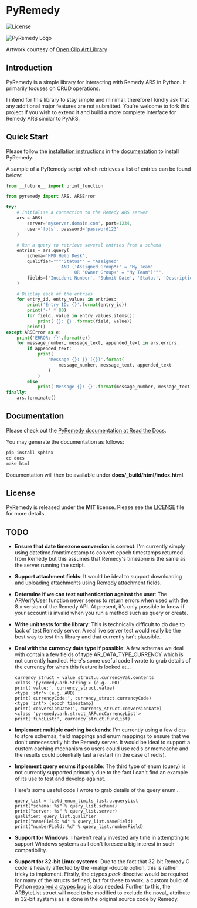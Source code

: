 # PyRemedy

[![License](https://img.shields.io/badge/license-MIT-blue.svg)](https://github.com/fgimian/pyremedy/blob/master/LICENSE)

![PyRemedy Logo](https://raw.githubusercontent.com/fgimian/pyremedy/master/images/pyremedy-logo.png)

Artwork courtesy of
[Open Clip Art Library](http://openclipart.org/detail/192888/tux-nurse-1-by-merlin2525-192888)

## Introduction

PyRemedy is a simple library for interacting with Remedy ARS in Python.  It
primarily focuses on CRUD operations.

I intend for this library to stay simple and minimal, therefore I kindly ask
that any additional major features are not submitted.  You're welcome to fork
this project if you wish to extend it and build a more complete interface for
Remedy ARS similar to PyARS.

## Quick Start

Please follow the
[installation instructions](http://pyremedy.readthedocs.io/en/latest/#installation)
in the [documentation](http://pyremedy.readthedocs.io/) to install PyRemedy.

A sample of a PyRemedy script which retrieves a list of entries can be found
below:

```python
from __future__ import print_function

from pyremedy import ARS, ARSError

try:
    # Initialise a connection to the Remedy ARS server
    ars = ARS(
        server='myserver.domain.com', port=1234,
        user='fots', password='password123'
    )

    # Run a query to retrieve several entries from a schema
    entries = ars.query(
        schema='HPD:Help Desk',
        qualifier="""'Status*' = "Assigned"
                     AND ('Assigned Group*+' = "My Team"
                          OR 'Owner Group+' = "My Team")""",
        fields=['Incident Number', 'Submit Date', 'Status', 'Description']
    )

    # Display each of the entries
    for entry_id, entry_values in entries:
        print('Entry ID: {}'.format(entry_id))
        print('-' * 80)
        for field, value in entry_values.items():
            print('{}: {}'.format(field, value))
        print()
except ARSError as e:
    print('ERROR: {}'.format(e))
    for message_number, message_text, appended_text in ars.errors:
        if appended_text:
            print(
                'Message {}: {} ({})'.format(
                    message_number, message_text, appended_text
                )
            )
        else:
            print('Message {}: {}'.format(message_number, message_text))
finally:
    ars.terminate()
```

## Documentation

Please check out the
[PyRemedy documentation at Read the Docs](http://pyremedy.readthedocs.org/).

You may generate the documentation as follows:

```python
pip install sphinx
cd docs
make html
```

Documentation will then be available under **docs/_build/html/index.html**.

## License

PyRemedy is released under the **MIT** license. Please see the
[LICENSE](https://github.com/fgimian/pyremedy/blob/master/LICENSE)
file for more details.

## TODO

- **Ensure that date timezone conversion is correct**: I'm currently simply
  using datetime.fromtimestamp to convert epoch timestamps returned from
  Remedy but this assumes that Remedy's timezone is the same as the server
  running the script.
- **Support attachment fields**: It would be ideal to support downloading and
  uploading attachments using Remedy attachment fields.
- **Determine if we can test authentication against the user**: The
  ARVerifyUser function never seems to return errors when used with the
  8.x version of the Remedy API.  At present, it's only possible to know if
  your account is invalid when you run a method such as query or create.
- **Write unit tests for the library**: This is technically difficult to do
  due to lack of test Remedy server.  A real live server test would really be
  the best way to test this library and that currently isn't plausible.
- **Deal with the currency data type if possible**: A few schemas we deal with
  contain a few fields of type AR_DATA_TYPE_CURRENCY which is not currently
  handled.  Here's some useful code I wrote to grab details of the currency
  for when this feature is looked at...

    ```
    currency_struct = value_struct.u.currencyVal.contents
    <class 'pyremedy.arh.String'> (e.g. .00)
    print('value:', currency_struct.value)
    <type 'str'> (e.g. AUD)
    print('currencyCode:', currency_struct.currencyCode)
    <type 'int'> (epoch timestamp)
    print('conversionDate:', currency_struct.conversionDate)
    <class 'pyremedy.arh.struct_ARFuncCurrencyList'>
    print('funcList:', currency_struct.funcList)
    ```

- **Implement multiple caching backends**: I'm currently using a few dicts to
  store schemas, field mappings and enum mappings to ensure that we don't
  unnecessarily hit the Remedy server.  It would be ideal to support a custom
  caching mechanism so users could use redis or memcache and the results could
  potentially last a restart (in the case of redis).
- **Implement query enums if possible**: The third type of enum (query) is not
  currently supported primarily due to the fact I can't find an example of its
  use to test and develop against.

    Here's some useful code I wrote to grab details of the query enum...

    ```
    query_list = field_enum_limits_list.u.queryList
    print("schema: %s" % query_list.schema)
    print("server: %s" % query_list.server)
    qualifier: query_list.qualifier
    print("nameField: %d" % query_list.nameField)
    print("numberField: %d" % query_list.numberField)
    ```

- **Support for Windows**: I haven't really invested any time in attempting to
  support Windows systems as I don't foresee a big interest in such
  compatibility.
- **Support for 32-bit Linux systems**: Due to the fact that 32-bit Remedy C
  code is heavily affected by the -malign-double option, this is rather tricky
  to implement.  Firstly, the ctypes _pack_ directive would be required for
  many of the structs defined, but for these to work, a custom build of Python
  [repaired a ctypes bug](http://ufpr.dl.sourceforge.net/project/pyars/python-patch/pyars-python272-patch)
  is also needed.  Further to this, the ARByteList struct will need to be
  modified to exclude the noval_ attribute in 32-bit systems as is done in
  the original source code by Remedy.
